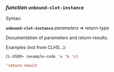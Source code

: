 ### <em>function</em> <strong>`unbound-slot-instance`</strong>

Syntax:

<strong>`unbound-slot-instance`</strong> <em>parameters</em> => <em>return-type</em>

Documentation of parameters and return-results.

Examples (not from CLHS...):

```lisp
CL-USER> (example-code 'a 'b 'c)

'return-result
```

